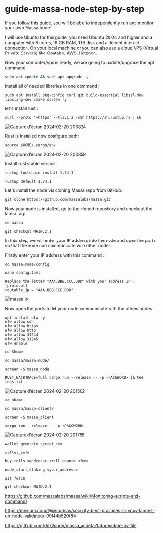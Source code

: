 # guide-massa-node-step-by-step
If you follow this guide, you will be able to independently run and monitor your own Massa node:


I will use Ubuntu for this guide, you need Ubuntu 20.04 and higher and a computer with 8 cores, 16 GB RAM, 1TB disk and a decent internet connection. On your local machine or you can also use a cloud VPS (Virtual Private Servers) like Contabo, AWS, Hetzner...

Now your computer/vps is ready, we are going to update/upgrade the apt command :

```bash
sudo apt update && sudo apt upgrade -y
```
Install all of needed libraries in one command : 

```
sudo apt install pkg-config curl git build-essential libssl-dev libclang-dev cmake screen -y
```
let's install rust :

```
curl --proto '=https' --tlsv1.2 -sSf https://sh.rustup.rs | sh
```

![Capture d’écran 2024-02-20 200824](https://github.com/0xpatatedouce/guide-massa-node-step-by-step-/assets/123324096/c793a87b-163e-4354-a197-d337ab7702fc)

Rust is installed now configure path:
```
source $HOME/.cargo/env
```

![Capture d’écran 2024-02-20 200859](https://github.com/0xpatatedouce/guide-massa-node-step-by-step-/assets/123324096/e7b571cd-f286-45fc-901a-abf6eb430841)

Install rust stable version: 
```
rustup toolchain install 1.74.1
```
```
rustup default 1.74.1
```

Let's install the node via cloning Massa repo from GitHub:
```
git clone https://github.com/massalabs/massa.git
```

Now your node is installed, go to the cloned repository and checkout the latest tag:
```
cd massa
```
```
git checkout MAIN.2.1
```
In this step, we will enter your IP address into the node and open the ports so that the node can communicate with other nodes:

Firstly enter your IP address with this command :
```
cd massa-node/config
```                                                                              
```
nano config.toml
```
```
Replace the letter "AAA.BBB.CCC.DDD" with your address IP : 
[protocol]
routable_ip = "AAA.BBB.CCC.DDD"
```
![massa ip](https://github.com/0xpatatedouce/guide-massa-node-step-by-step-/assets/123324096/538cddcd-5f87-4027-8d86-7492d003929b)

Now open the ports to let your node communicate with the others nodes
```
apt install ufw -y 
ufw allow ssh 
ufw allow https 
ufw allow http 
ufw allow 31244
ufw allow 31245
ufw enable
```
```
cd $home
```
```
cd massa/massa-node/
```
```
screen -S massa_node
```
```
RUST_BACKTRACE=full cargo run --release -- -p <PASSWORD> |& tee logs.txt
```
![Capture d’écran 2024-02-20 201502](https://github.com/0xpatatedouce/guide-massa-node-step-by-step-/assets/123324096/1887581e-4893-43bd-b7f3-260aa64e9765)

```
cd $home
```
```
cd massa/massa-client/
```
```
screen -S massa_client
```
```
cargo run --release -- -p <PASSWORD>
```

![Capture d’écran 2024-02-20 201758](https://github.com/0xpatatedouce/guide-massa-node-step-by-step-/assets/123324096/7c714251-3b6c-40e3-b839-219913ac4547)

```
wallet_generate_secret_key
```
```
wallet_info
```
```
buy_rolls <address> <roll count> <fee>
```
```
node_start_staking <your_address>
```
```
git fetch
```
```
git checkout MAIN.2.1
```
https://github.com/massalabs/massa/wiki/Monitoring-scripts-and-commands

https://medium.com/@securisas/security-best-practices-si-vous-lancez-un-node-validateur-99f44b520f84

https://github.com/dex2code/massa_acheta?tab=readme-ov-file
